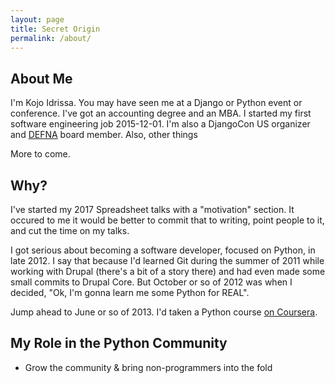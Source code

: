 ```yaml
---
layout: page
title: Secret Origin
permalink: /about/
---
```


## About Me
I'm Kojo Idrissa. You may have seen me at a Django or Python event or conference. I've got an accounting degree and an MBA. I started my first software engineering job 2015-12-01. I'm also a DjangoCon US organizer and [DEFNA](https://www.defna.org/) board member. Also, other things

More to come.

## Why?
I've started my 2017 Spreadsheet talks with a "motivation" section. It occured to me it would be better to commit that to writing, point people to it, and cut the time on my talks.

I got serious about becoming a software developer, focused on Python, in late 2012. I say that because I'd learned Git during the summer of 2011 while working with Drupal (there's a bit of a story there) and had even made some small commits to Drupal Core. But October or so of 2012 was when I decided, "Ok, I'm gonna learn me some Python for REAL".

Jump ahead to June or so of 2013. I'd taken a Python course [on Coursera](https://es.coursera.org/learn/learn-to-program).

## My Role in the Python Community
-  Grow the community & bring non-programmers into the fold
